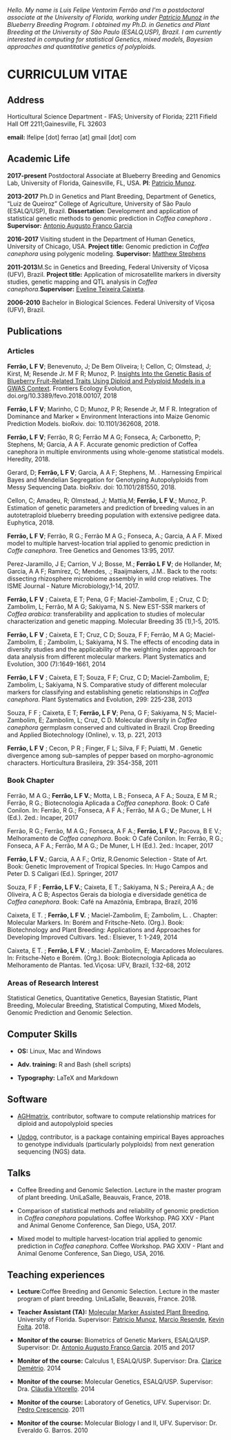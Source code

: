 *Hello. My name is Luis Felipe Ventorim Ferrão and I'm a postdoctoral associate at the University of Florida, working under [Patricio Munoz](https://www.blueberrybreeding.com/) in the Blueberry Breeding Program. I obtained my Ph.D. in Genetics and Plant Breeding at the University of São Paulo (ESALQ,USP), Brazil. I am currently interested in computing for statistical Genetics, mixed models, Bayesian approaches and quantitative genetics of polyploids.*

# CURRICULUM VITAE 

## Address
Horticultural Science Department - IFAS; University of Florida; 2211 Fifield Hall Off 2211;Gainesville, FL 32603

**email:** lfelipe [dot] ferrao [at] gmail [dot] com

## Academic Life
**2017-present** Postdoctoral Associate at Blueberry Breeding and Genomics Lab, University of Florida, Gainesville, FL, USA. **PI**: [Patricio Munoz](https://www.blueberrybreeding.com/).

**2013-2017** Ph.D in Genetics and Plant Breeding, Department of Genetics, “Luiz de Queiroz” College of Agriculture, University of São Paulo (ESALQ/USP), Brazil. **Dissertation**: Development and application of statistical genetic methods to genomic prediction in *Coffea canephora* . **Supervisor:** [Antonio Augusto Franco Garcia](http://augustogarcia.me/statgen-esalq/) 

**2016-2017** Visiting student in the Department of Human Genetics, University of Chicago, USA. **Project title:** Genomic prediction in *Coffea canephora* using polygenic modeling. **Supervisor:** [Matthew Stephens](http://stephenslab.uchicago.edu/)

**2011-2013**M.Sc in Genetics and Breeding, Federal University of Viçosa (UFV), Brazil. **Project title:** Application of microsatellite markers in diversity studies, genetic mapping and QTL analysis in *Coffea canephora*.**Supervisor:** [Eveline Teixeira Caixeta](https://www.embrapa.br/equipe/-/empregado/311744/eveline-teixeira-caixeta).

**2006-2010** Bachelor in Biological Sciences. Federal University of Viçosa (UFV), Brazil.

## Publications

### Articles

**Ferrão, L F V**; Benevenuto, J; De Bem Oliveira; I; Cellon, C; Olmstead, J; Kirst, M; Resende Jr. M F R; Munoz, P. [Insights Into the Genetic Basis of Blueberry Fruit-Related Traits Using Diploid and Polyploid Models in a GWAS Context](https://www.frontiersin.org/articles/10.3389/fevo.2018.00107/full?&utm_source=Email_to_authors_&utm_medium=Email&utm_content=T1_11.5e1_author&utm_campaign=Email_publication&field=&journalName=Frontiers_in_Ecology_and_Evolution&id=358906). Frontiers Ecology Evolution, doi.org/10.3389/fevo.2018.00107, 2018



**Ferrão, L F V**; Marinho, C D; Munoz, P R; Resende Jr, M F R. Integration of Dominance and Marker × Environment  Interactions into Maize Genomic Prediction Models. bioRxiv. doi: 10.1101/362608, 2018.

**Ferrão, L F V**;  Ferrão, R G; Ferrão M A G; Fonseca, A; Carbonetto, P; Stephens, M; Garcia, A A F. Accurate genomic prediction of Coffea canephora in multiple environments using whole-genome statistical models. Heredity, 2018.

Gerard, D; **Ferrão, L F V**; Garcia, A A F; Stephens, M. . Harnessing Empirical Bayes and Mendelian Segregation for Genotyping Autopolyploids from Messy Sequencing Data. bioRxiv. doi: 10.1101/281550, 2018.

Cellon, C; Amadeu, R; Olmstead, J; Mattia,M; **Ferrão, L F V.**; Munoz, P. Estimation of genetic parameters and prediction of breeding values in an autotetraploid blueberry breeding population with extensive pedigree data. Euphytica, 2018.

**Ferrão, L F V**; Ferrão, R G.; Ferrão M A G.; Fonseca, A.; Garcia, A A F. Mixed model to multiple harvest-location trial applied to genomic prediction in *Coffe canephora*. Tree Genetics and Genomes 13:95, 2017.

Perez-Jaramillo, J E; Carrion, V J; Bosse, M.; **Ferrão L F V**;  de Hollander, M; Garcia, A A F; Ramírez, C; Mendes, .;  Raaijmakers, J.M.. Back to the roots: dissecting rhizosphere microbiome assembly in wild crop relatives. The ISME Journal - Nature Microbiology,1-14, 2017.

**Ferrão, L F V** ; Caixeta, E T; Pena, G F; Maciel-Zambolim, E ; Cruz, C D;  Zambolim, L; Ferrão, M A G;  Sakiyama, N S. New EST-SSR markers of *Coffea arabica*: transferability and application to studies of molecular characterization and genetic mapping. Molecular Breeding 35 (1),1-5, 2015.

**Ferrão, L F V** ; Caixeta, E T; Cruz, C D; Souza, F F; Ferrão, M A G; Maciel-Zambolim, E ; Zambolim, L; Sakiyama, N S. The effects of encoding data in diversity studies and the applicability of the weighting index approach for data analysis from different molecular markers. Plant Systematics and Evolution, 300 (7):1649-1661, 2014

**Ferrão, L F V** ; Caixeta, E T; Souza, F F; Cruz, C D; Maciel-Zambolim, E; Zambolim, L; Sakiyama, N S. Comparative study of different molecular markers for classifying and establishing genetic relationships in *Coffea canephora*. Plant Systematics and Evolution, 299: 225-238, 2013

Souza, F F ; Caixeta, E T; **Ferrão, L F V**; Pena, G F; Sakiyama, N S; Maciel-Zambolim, E; Zambolim, L; Cruz, C D. Molecular diversity in *Coffea canephora* germplasm conserved and cultivated in Brazil. Crop Breeding and Applied Biotechnology (Online), v. 13, p. 221, 2013

**Ferrão, L F V** ; Cecon, P R ; Finger, F L; Silva, F F; Puiatti, M . Genetic divergence among sub-samples of pepper based on morpho-agronomic characters. Horticultura Brasileira, 29: 354-358, 2011


### Book Chapter

Ferrão, M A G.; **Ferrão, L F V.**; Motta, L B.; Fonseca, A F A.; Souza, E M R.; Ferrão, R G.; Biotecnologia Aplicada a *Coffea canephora*. Book: O Café Conilon. In: Ferrão, R G.; Fonseca, A F A.; Ferrão, M A G.; De Muner, L H (Ed.). 2ed.: Incaper, 2017

Ferrão, R G.; Ferrão, M A G.; Fonseca, A F A.; **Ferrão, L F V.**; Pacova, B E V.; Melhoramento de *Coffea canephora*. Book: O Café Conilon. In: Ferrão, R G.; Fonseca, A F A.; Ferrão, M A G.; De Muner, L H (Ed.). 2ed.: Incaper, 2017

**Ferrão, L F V.**; Garcia, A A F.; Ortiz, R.Genomic Selection - State of Art. Book: Genetic Improvement of Tropical Species. In: Hugo Campos and Peter D. S Caligari (Ed.).  Springer, 2017

Souza, F F ; **Ferrão, L F V.**; Caixeta, E T.; Sakiyama, N S.; Pereira,A A.; de Oliveira, A C B; Aspectos Gerais da biologia e diversidade genética de *Coffea canephora*. Book: Café na Amazônia, Embrapa, Brazil, 2016

Caixeta, E T. ; **Ferrão, L F V.** ; Maciel-Zambolim, E; Zambolim, L. . Chapter: Molecular Markers. In: Borém and Fritsche-Neto. (Org.). Book: Biotechnology and Plant Breeding: Applications and Approaches for Developing Improved Cultivars. 1ed.: Elsiever, 1: 1-249, 2014

Caixeta, E T. ; **Ferrão, L F V.** ; Maciel-Zambolim, E; Marcadores Moleculares. In: Fritsche-Neto e Borém. (Org.).  Book: Biotecnologia Aplicada ao Melhoramento de Plantas. 1ed.Viçosa: UFV, Brazil,  1:32-68, 2012

### Areas of Research Interest
Statistical Genetics, Quantitative Genetics, Bayesian Statistic, Plant Breeding, Molecular Breeding, Statistical Computing, Mixed Models, Genomic Prediction and Genomic Selection. 

## Computer Skills

- **OS:** Linux, Mac and Windows

- **Adv. training:** R and Bash (shell scripts) 

- **Typography:** LaTeX and Markdown 


## Software

- [AGHmatrix](https://github.com/prmunoz/AGHmatrix), contributor, software to compute relationship matrices for diploid and autopolyploid species

- [Updog](https://github.com/dcgerard/updog), contributor,  is a package containing empirical Bayes approaches to genotype individuals (particularly polyploids) from next generation sequencing (NGS) data.

## Talks

- Coffee Breeding and Genomic Selection. Lecture in the master program of plant breeding. UniLaSalle, Beauvais, France, 2018.

- Comparison of statistical methods and reliability of genomic prediction in *Coffea canephora* populations. Coffee Workshop. PAG XXV - Plant and Animal Genome Conference, San Diego, USA, 2017.

- Mixed model to multiple harvest-location trial applied to genomic prediction in *Coffea canephora*. Coffee Workshop. PAG XXIV - Plant and Animal Genome Conference, San Diego, USA, 2016.

## Teaching experiences

- **Lecture**:Coffee Breeding and Genomic Selection. Lecture in the master program of plant breeding. UniLaSalle, Beauvais, France. 2018.
 
- **Teacher Assistant (TA):** [Molecular Marker Assisted Plant Breeding](https://hos6236.github.io/), University of Florida. Supervisor: [Patricio Munoz](https://scholar.google.com/citations?user=e7GRRWYAAAAJ&hl=en), [Marcio Resende](https://scholar.google.com/citations?user=dgLyeFoAAAAJ&hl=en), [Kevin Folta](https://scholar.google.com/citations?user=kIh3BRwAAAAJ&hl=en). 2018.

- **Monitor of the course:** Biometrics of Genetic Markers, ESALQ/USP. Supervisor: Dr. [Antonio Augusto Franco Garcia](https://scholar.google.com/citations?user=xLd8lNoAAAAJ&hl=en). 2015 and 2017

- **Monitor of the course:** Calculus 1, ESALQ/USP. Supervisor: Dra. [Clarice Demétrio](https://scholar.google.com/citations?user=2WmcAr4AAAAJ&hl=en#d=gs_md_cita-d&p=&u=%2Fcitations%3Fview_op%3Dview_citation%26hl%3Den%26user%3D2WmcAr4AAAAJ%26citation_for_view%3D2WmcAr4AAAAJ%3Au5HHmVD_uO8C%26tzom%3D240). 2014

- **Monitor of the course:** Molecular Genetics, ESALQ/USP. Supervisor: Dra. [Cláudia Vitorello](https://scholar.google.com/citations?user=wM2yIrYAAAAJ&hl=en). 2014

- **Monitor of the course:** Laboratory of Genetics, UFV. Supervisor: Dr. [Pedro Crescencio](https://scholar.google.com.br/citations?user=LksdyM8AAAAJ&hl=pt-BR). 2011

- **Monitor of the course:** Molecular Biology I and II, UFV. Supervisor: Dr. Everaldo G. Barros. 2010
